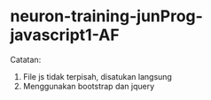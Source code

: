 # neuron-training-junProg-javascript1-AF
Catatan:
1. File js tidak terpisah, disatukan langsung
2. Menggunakan bootstrap dan jquery